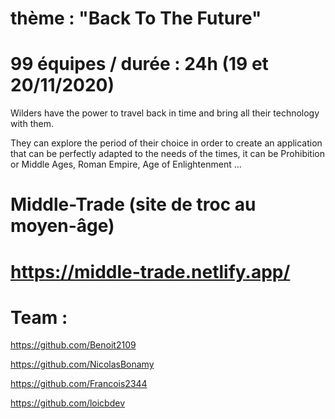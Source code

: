 # thème : "Back To The Future" 

# 99 équipes / durée : 24h (19 et 20/11/2020)

Wilders have the power to travel back in time and bring all their technology with them. 

They can explore the period of their choice in order to create an application that can be perfectly adapted to the needs of the times, it can be Prohibition or Middle Ages, Roman Empire, Age of Enlightenment … 



# Middle-Trade (site de troc au moyen-âge)

# https://middle-trade.netlify.app/


# Team :

https://github.com/Benoit2109

https://github.com/NicolasBonamy

https://github.com/Francois2344

https://github.com/loicbdev
